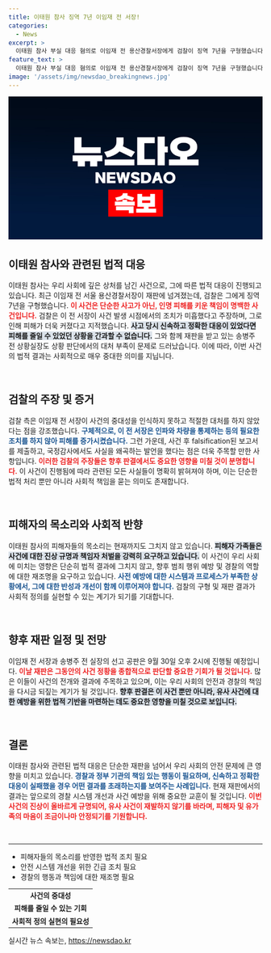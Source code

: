 ```yaml
---
title: 이태원 참사 징역 7년 이임재 전 서장!
categories:
  - News
excerpt: >
  이태원 참사 부실 대응 혐의로 이임재 전 용산경찰서장에게 검찰이 징역 7년을 구형했습니다. 신속한 조치 미이행과 허위 보고서 작성 등으로 인한 인명 피해 확대가 주요 쟁점입니다. 선고는 9월 30일 예정.
feature_text: >
  이태원 참사 부실 대응 혐의로 이임재 전 용산경찰서장에게 검찰이 징역 7년을 구형했습니다. 신속한 조치 미이행과 허위 보고서 작성 등으로 인한 인명 피해 확대가 주요 쟁점입니다. 선고는 9월 30일 예정.
image: '/assets/img/newsdao_breakingnews.jpg'
---
```


<p><img src="/assets/img/newsdao_breakingnews.jpg" alt="bookingtag 속보" /></p>

<h2 data-ke-size="size26">이태원 참사와 관련된 법적 대응</h2>

<p data-ke-size="size16">이태원 참사는 우리 사회에 깊은 상처를 남긴 사건으로, 그에 따른 법적 대응이 진행되고 있습니다. 최근 이임재 전 서울 용산경찰서장이 재판에 넘겨졌는데, 검찰은 그에게 징역 7년을 구형했습니다. <b><span style="color: #ee2323;">이 사건은 단순한 사고가 아닌, 인명 피해를 키운 책임이 명백한 사건입니다.</span></b> 검찰은 이 전 서장이 사건 발생 시점에서의 조치가 미흡했다고 주장하며, 그로 인해 피해가 더욱 커졌다고 지적했습니다. <b><span style="background-color: #21538527;">사고 당시 신속하고 정확한 대응이 있었다면 피해를 줄일 수 있었던 상황을 간과할 수 없습니다.</span></b> 그와 함께 재판을 받고 있는 송병주 전 상황실장도 상황 판단에서의 대처 부족이 문제로 드러났습니다. 이에 따라, 이번 사건의 법적 결과는 사회적으로 매우 중대한 의미를 지닙니다.</p>

<p data-ke-size="size16">&nbsp;</p>

<h2 data-ke-size="size26">검찰의 주장 및 증거</h2>

<p data-ke-size="size16">검찰 측은 이임재 전 서장이 사건의 중대성을 인식하지 못하고 적절한 대처를 하지 않았다는 점을 강조했습니다. <b><span style="color: #1a5490;">구체적으로, 이 전 서장은 인파와 차량을 통제하는 등의 필요한 조치를 하지 않아 피해를 증가시켰습니다.</span></b> 그런 가운데, 사건 후 falsification된 보고서를 제출하고, 국정감사에서도 사실을 왜곡하는 발언을 했다는 점은 더욱 주목할 만한 사항입니다. <b><span style="color: #ee2323;">이러한 검찰의 주장들은 향후 판결에서도 중요한 영향을 미칠 것이 분명합니다.</span></b> 이 사건이 진행됨에 따라 관련된 모든 사실들이 명확히 밝혀져야 하며, 이는 단순한 법적 처리 뿐만 아니라 사회적 책임을 묻는 의미도 존재합니다.</p>

<p data-ke-size="size16">&nbsp;</p>

<h2 data-ke-size="size26">피해자의 목소리와 사회적 반향</h2>

<p data-ke-size="size16">이태원 참사의 피해자들의 목소리는 현재까지도 그치지 않고 있습니다. <b><span style="background-color: #21538527;">피해자 가족들은 사건에 대한 진상 규명과 책임자 처벌을 강력히 요구하고 있습니다.</span></b> 이 사건이 우리 사회에 미치는 영향은 단순히 법적 결과에 그치지 않고, 향후 범죄 행위 예방 및 경찰의 역할에 대한 재조명을 요구하고 있습니다. <b><span style="color: #1a5490;">사전 예방에 대한 시스템과 프로세스가 부족한 상황에서, 그에 대한 반성과 개선이 함께 이루어져야 합니다.</span></b> 검찰의 구형 및 재판 결과가 사회적 정의를 실현할 수 있는 계기가 되기를 기대합니다.</p>

<p data-ke-size="size16">&nbsp;</p>

<h2 data-ke-size="size26">향후 재판 일정 및 전망</h2>

<p data-ke-size="size16">이임재 전 서장과 송병주 전 실장의 선고 공판은 9월 30일 오후 2시에 진행될 예정입니다. <b><span style="color: #ee2323;">이날 재판은 그동안의 사건 정황을 종합적으로 판단할 중요한 기회가 될 것입니다.</span></b> 많은 이들이 사건의 전개와 결과에 주목하고 있으며, 이는 우리 사회의 안전과 경찰의 책임을 다시금 되짚는 계기가 될 것입니다. <b><span style="background-color: #21538527;">향후 판결은 이 사건 뿐만 아니라, 유사 사건에 대한 예방을 위한 법적 기반을 마련하는 데도 중요한 영향을 미칠 것으로 보입니다.</span></b></p>

<p data-ke-size="size16">&nbsp;</p>

<h2 data-ke-size="size26">결론</h2>

<p data-ke-size="size16">이태원 참사와 관련된 법적 대응은 단순한 재판을 넘어서 우리 사회의 안전 문제에 큰 영향을 미치고 있습니다. <b><span style="color: #1a5490;">경찰과 정부 기관의 책임 있는 행동이 필요하며, 신속하고 정확한 대응이 실패했을 경우 어떤 결과를 초래하는지를 보여주는 사례입니다.</span></b> 현재 재판에서의 결과는 앞으로의 경찰 시스템 개선과 사건 예방을 위해 중요한 교훈이 될 것입니다. <b><span style="color: #ee2323;">이번 사건의 진상이 올바르게 규명되어, 유사 사건이 재발하지 않기를 바라며, 피해자 및 유가족의 마음이 조금이나마 안정되기를 기원합니다.</span></b></p>

<p data-ke-size="size16">&nbsp;</p>

<hr />

<ul>
    <li>피해자들의 목소리를 반영한 법적 조치 필요</li>
    <li>안전 시스템 개선을 위한 긴급 조치 필요</li>
    <li>경찰의 행동과 책임에 대한 재조명 필요</li>
</ul>

<table>
    <tr>
        <td style="text-align: center; height: 17px;"><b>사건의 중대성</b></td>
    </tr>
    <tr>
        <td style="text-align: center; height: 17px;"><b>피해를 줄일 수 있는 기회</b></td>
    </tr>
    <tr>
        <td style="text-align: center; height: 17px;"><b>사회적 정의 실현의 필요성</b></td>
    </tr>
</table>
실시간 뉴스 속보는, <a href="https://newsdao.kr" rel="dofollow">https://newsdao.kr</a>


